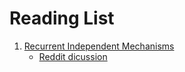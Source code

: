 # Reading List

1. [Recurrent Independent Mechanisms](https://arxiv.org/abs/1909.10893)
    - [Reddit dicussion](https://www.reddit.com/r/MachineLearning/comments/dak4ym/r_recurrent_independent_mechanisms/)
